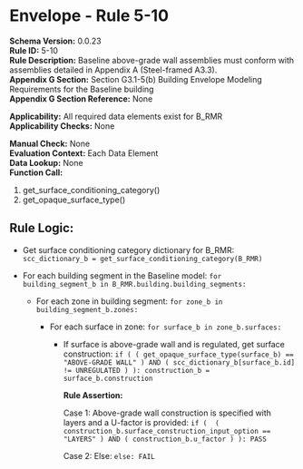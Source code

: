 
# Envelope - Rule 5-10  

**Schema Version:** 0.0.23  
**Rule ID:** 5-10  
**Rule Description:** Baseline above-grade wall assemblies must conform with assemblies detailed in  Appendix A (Steel-framed A3.3).  
**Appendix G Section:** Section G3.1-5(b) Building Envelope Modeling Requirements for the Baseline building  
**Appendix G Section Reference:** None  

**Applicability:** All required data elements exist for B_RMR  
**Applicability Checks:** None  

**Manual Check:** None  
**Evaluation Context:** Each Data Element  
**Data Lookup:** None  
**Function Call:**

  1. get_surface_conditioning_category()  
  2. get_opaque_surface_type()  

## Rule Logic:  

- Get surface conditioning category dictionary for B_RMR: ```scc_dictionary_b = get_surface_conditioning_category(B_RMR)```  

- For each building segment in the Baseline model: ```for building_segment_b in B_RMR.building.building_segments:```  

  - For each zone in building segment: ```for zone_b in building_segment_b.zones:```  

    - For each surface in zone: ```for surface_b in zone_b.surfaces:```  

      - If surface is above-grade wall and is regulated, get surface construction: ```if ( ( get_opaque_surface_type(surface_b) == "ABOVE-GRADE WALL" ) AND ( scc_dictionary_b[surface_b.id] != UNREGULATED ) ): construction_b = surface_b.construction```  

        **Rule Assertion:**  

        Case 1: Above-grade wall construction is specified with layers and a U-factor is provided: ```if (  ( construction_b.surface_construction_input_option == "LAYERS" ) AND ( construction_b.u_factor ) ): PASS```  

        Case 2: Else: ```else: FAIL```  
